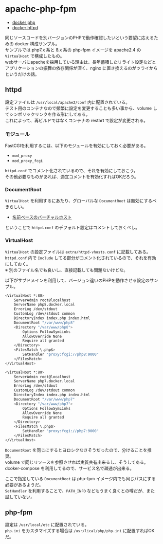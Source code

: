 # apachc-php-fpm

- [docker php](https://hub.docker.com/_/php)
- [docker httpd](https://hub.docker.com/_/httpd)

同じソースコードを別バージョンのPHPで動作確認したいという要望に応えるための docker 構成サンプル。  
サンプルでは php7.x 系と 8.x 系の php-fpm イメージを apache2.4 の `VirtualHost` で構成したもの。  
webサーバにapacheを採用している理由は、長年蓄積したリライト設定などとアプリケーションの振舞の依存関係が深く、nginx に置き換えるのがツライからというだけの話。  

## httpd

設定ファイルは `/usr/local/apache2/conf` 内に配置されている。  
テスト用のコンテナなので頻繁に設定を変更することも多い事から、volume してシンボリックリンクを作る形にしてある。  
これによって、再ビルドではなくコンテナの restart で設定が変更される。

### モジュール

FastCGIを利用するには、以下のモジュールを有効にしておく必要がある。

- `mod_proxy`
- `mod_proxy_fcgi`

`httpd.conf` でコメント化されているので、それを有効にしておこう。  
その他必要なものがあれば、適宜コメントを有効化すればOKだろう。

### DocumentRoot

`VirtualHost` を利用するにあたり、グローバルな `DocumentRoot` は無効にするべきらしい。  

- [名前ベースのバーチャルホスト](https://httpd.apache.org/docs/2.4/vhosts/name-based.html)

ということで `httpd.conf` のデフォルト設定はコメントしておくべし。

### VirtualHost

`VirtualHost` の設定ファイルは `extra/httpd-vhosts.conf` に記載してある。  
`httpd.conf` 内で `Include` してる部分がコメント化されているので、それを有効にしておく。  
※ 別のファイル名でも良いし、直接記載しても問題ないけどな。

以下がサブドメインを利用して、バージョン違いのPHPを動作させる設定のサンプル。

```bash
<VirtualHost *:80>
    ServerAdmin root@localhost
    ServerName php8.docker.local
    ErrorLog /dev/stdout
    CustomLog /dev/stdout common
    DirectoryIndex index.php index.html
    DocumentRoot "/var/www/php8"
    <Directory "/var/www/php8">
        Options FollowSymLinks
        AllowOverride None
        Require all granted
    </Directory>
    <FilesMatch \.php$>
        SetHandler "proxy:fcgi://php8:9000"
    </FilesMatch>
</VirtualHost>

<VirtualHost *:80>
    ServerAdmin root@localhost
    ServerName php7.docker.local
    ErrorLog /dev/stdout
    CustomLog /dev/stdout common
    DirectoryIndex index.php index.html
    DocumentRoot "/var/www/php7"
    <Directory "/var/www/php7">
        Options FollowSymLinks
        AllowOverride None
        Require all granted
    </Directory>
    <FilesMatch \.php$>
        SetHandler "proxy:fcgi://php7:9000"
    </FilesMatch>
</VirtualHost>
```

`DocumentRoot` を同じにするとヨロシクなさそうだったので、分けることを推奨。  
volume で同じリソースを参照させれば実質共有出来るし、そうしてある。  
dcoker-compose を利用してるので、サービス名で疎通が出来る。

ここで指定している `DocumentRoot` は php-fpm イメージ内でも同じパスにする必要があるようだ。  
`SetHandler` を利用することで、`PATH_INFO` などもうまく良くとの噂だが、また試していない。

## php-fpm

設定は `/usr/local/etc` に配置されている。  
`php.ini` をカスタマイズする場合は `/usr/lical/php/php.ini` に配置すればOKだ。  


